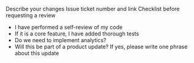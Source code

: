 Describe your changes
Issue ticket number and link
Checklist before requesting a review
  - I have performed a self-review of my code
  - If it is a core feature, I have added thorough tests
  - Do we need to implement analytics?
  - Will this be part of a product update? If yes, please write one phrase about this update
